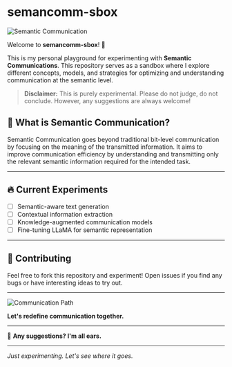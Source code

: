 # semancomm-sbox

![Semantic Communication](https://upload.wikimedia.org/wikipedia/commons/thumb/4/49/Semantic_Network_Example.png/640px-Semantic_Network_Example.png)

Welcome to **semancomm-sbox**! 🚀

This is my personal playground for experimenting with **Semantic Communications**. This repository serves as a sandbox where I explore different concepts, models, and strategies for optimizing and understanding communication at the semantic level. 

> **Disclaimer:** This is purely experimental. Please do not judge, do not conclude. However, any suggestions are always welcome!

## 🌌 **What is Semantic Communication?**
Semantic Communication goes beyond traditional bit-level communication by focusing on the meaning of the transmitted information. It aims to improve communication efficiency by understanding and transmitting only the relevant semantic information required for the intended task.

---



## 🔥 **Current Experiments**
- [ ] Semantic-aware text generation
- [ ] Contextual information extraction
- [ ] Knowledge-augmented communication models
- [ ] Fine-tuning LLaMA for semantic representation

---



## 🤝 **Contributing**
Feel free to fork this repository and experiment! Open issues if you find any bugs or have interesting ideas to try out.

---

![Communication Path](https://upload.wikimedia.org/wikipedia/commons/thumb/5/5c/Communication_channel_model.svg/640px-Communication_channel_model.svg.png)

**Let's redefine communication together.**

---

📝 **Any suggestions? I'm all ears.**

---

_Just experimenting. Let's see where it goes._


